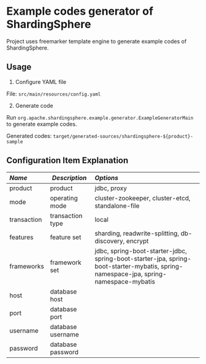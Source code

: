 # Example codes generator of ShardingSphere

Project uses freemarker template engine to generate example codes of ShardingSphere.

## Usage

1. Configure YAML file

File: `src/main/resources/config.yaml`

2. Generate code

Run `org.apache.shardingsphere.example.generator.ExampleGeneratorMain` to generate example codes.

Generated codes: `target/generated-sources/shardingsphere-${product}-sample`

## Configuration Item Explanation

| *Name*      | *Description*     | *Options*                                                                                                                            |
|:----------- | ----------------- |:------------------------------------------------------------------------------------------------------------------------------------ |
| product     | product           | jdbc, proxy                                                                                                                          |
| mode        | operating mode    | cluster-zookeeper, cluster-etcd, standalone-file                                                                                     |
| transaction | transaction type  | local                                                                                                                                |
| features    | feature set       | sharding, readwrite-splitting, db-discovery, encrypt                                                                                 |
| frameworks  | framework set     | jdbc, spring-boot-starter-jdbc, spring-boot-starter-jpa, spring-boot-starter-mybatis, spring-namespace-jpa, spring-namespace-mybatis |
| host        | database host     |                                                                                                                                      |
| port        | database port     |                                                                                                                                      |
| username    | database username |                                                                                                                                      |
| password    | database password |                                                                                                                                      |

